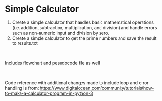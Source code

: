 # Simple Calculator
1. Create a simple calculator that handles basic mathematical operations (i.e. addition, subtraction, multiplication, and division) and handle errors such as non-numeric input and division by zero.
2. Create a simple calculator to get the prime numbers and save the result to results.txt

<br><br>Includes flowchart and pesudocode file as well</br></br>

<br> Code reference with additional changes made to include loop and error handling is from: https://www.digitalocean.com/community/tutorials/how-to-make-a-calculator-program-in-python-3</br></br>
